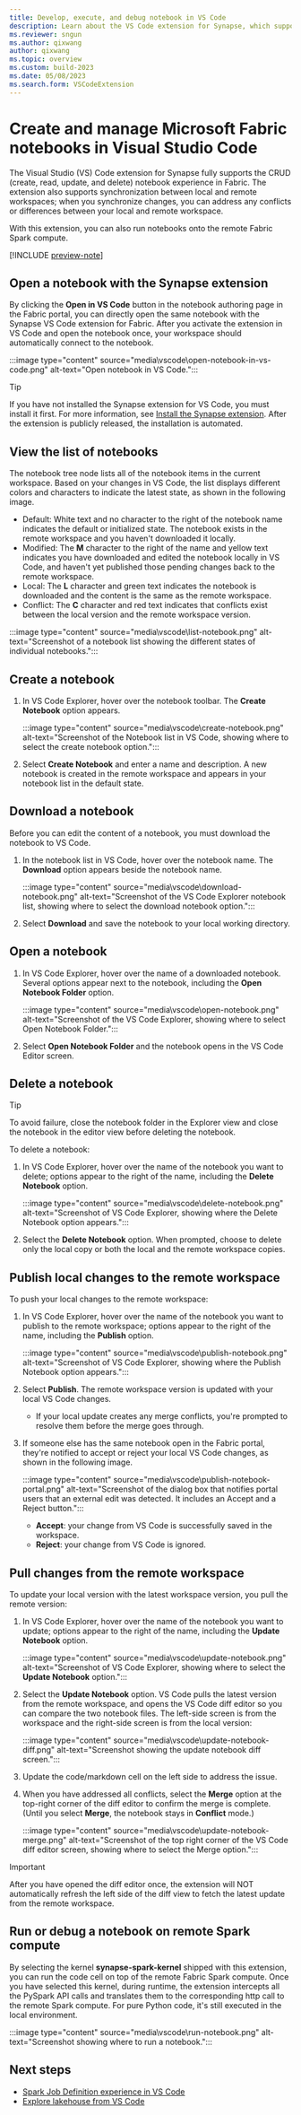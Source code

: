 ```yaml
---
title: Develop, execute, and debug notebook in VS Code
description: Learn about the VS Code extension for Synapse, which supports a pro-developer authoring experience, including running and debugging notebooks.
ms.reviewer: sngun
ms.author: qixwang
author: qixwang
ms.topic: overview
ms.custom: build-2023
ms.date: 05/08/2023
ms.search.form: VSCodeExtension
---
```


# Create and manage Microsoft Fabric notebooks in Visual Studio Code

The Visual Studio (VS) Code extension for Synapse fully supports the CRUD (create, read, update, and delete) notebook experience in Fabric. The extension also supports synchronization between local and remote workspaces; when you synchronize changes, you can address any conflicts or differences between your local and remote workspace.

With this extension, you can also run notebooks onto the remote Fabric Spark compute.

[!INCLUDE [preview-note](../includes/preview-note.md)]

## Open a notebook with the Synapse extension

By clicking the **Open in VS Code** button in the notebook authoring page in the Fabric portal, you can directly open the same notebook with the Synapse VS Code extension for Fabric. After you activate the extension in VS Code and open the notebook once, your workspace should automatically connect to the notebook.

:::image type="content" source="media\vscode\open-notebook-in-vs-code.png" alt-text="Open notebook in VS Code.":::

> [!TIP]
> If you have not installed the Synapse extension for VS Code, you must install it first. For more information, see [Install the Synapse extension](setup-vs-code-extension.md#install-the-extension-and-prepare-your-environment). After the extension is publicly released, the installation is automated.

## View the list of notebooks

The notebook tree node lists all of the notebook items in the current workspace. Based on your changes in VS Code, the list displays different colors and characters to indicate the latest state, as shown in the following image.

- Default: White text and no character to the right of the notebook name indicates the default or initialized state. The notebook exists in the remote workspace and you haven't downloaded it locally.
- Modified: The **M** character to the right of the name and yellow text indicates you have downloaded and edited the notebook locally in VS Code, and haven't yet published those pending changes back to the remote workspace.
- Local: The **L** character and green text indicates the notebook is downloaded and the content is the same as the remote workspace.
- Conflict: The **C** character and red text indicates that conflicts exist between the local version and the remote workspace version.

:::image type="content" source="media\vscode\list-notebook.png" alt-text="Screenshot of a notebook list showing the different states of individual notebooks.":::

## Create a notebook

1. In VS Code Explorer, hover over the notebook toolbar. The **Create Notebook** option appears.

   :::image type="content" source="media\vscode\create-notebook.png" alt-text="Screenshot of the Notebook list in VS Code, showing where to select the create notebook option.":::

1. Select **Create Notebook** and enter a name and description. A new notebook is created in the remote workspace and appears in your notebook list in the default state.

## Download a notebook

Before you can edit the content of a notebook, you must download the notebook to VS Code.

1. In the notebook list in VS Code, hover over the notebook name. The **Download** option appears beside the notebook name.

   :::image type="content" source="media\vscode\download-notebook.png" alt-text="Screenshot of the VS Code Explorer notebook list, showing where to select the download notebook option.":::

1. Select **Download** and save the notebook to your local working directory.

## Open a notebook

1. In VS Code Explorer, hover over the name of a downloaded notebook. Several options appear next to the notebook, including the **Open Notebook Folder** option.

   :::image type="content" source="media\vscode\open-notebook.png" alt-text="Screenshot of the VS Code Explorer, showing where to select Open Notebook Folder.":::

1. Select **Open Notebook Folder** and the notebook opens in the VS Code Editor screen.

## Delete a notebook

> [!TIP]
> To avoid failure, close the notebook folder in the Explorer view and close the notebook in the editor view before deleting the notebook.

To delete a notebook:

1. In VS Code Explorer, hover over the name of the notebook you want to delete; options appear to the right of the name, including the **Delete Notebook** option.

   :::image type="content" source="media\vscode\delete-notebook.png" alt-text="Screenshot of VS Code Explorer, showing where the Delete Notebook option appears.":::

1. Select the **Delete Notebook** option. When prompted, choose to delete only the local copy or both the local and the remote workspace copies.

## Publish local changes to the remote workspace

To push your local changes to the remote workspace:

1. In VS Code Explorer, hover over the name of the notebook you want to publish to the remote workspace; options appear to the right of the name, including the **Publish** option.

   :::image type="content" source="media\vscode\publish-notebook.png" alt-text="Screenshot of VS Code Explorer, showing where the Publish Notebook option appears.":::

1. Select **Publish**. The remote workspace version is updated with your local VS Code changes.

   - If your local update creates any merge conflicts, you're prompted to resolve them before the merge goes through.

1. If someone else has the same notebook open in the Fabric portal, they're notified to accept or reject your local VS Code changes, as shown in the following image.

   :::image type="content" source="media\vscode\publish-notebook-portal.png" alt-text="Screenshot of the dialog box that notifies portal users that an external edit was detected. It includes an Accept and a Reject button.":::

   - **Accept**: your change from VS Code is successfully saved in the workspace.
   - **Reject**: your change from VS Code is ignored.

## Pull changes from the remote workspace

To update your local version with the latest workspace version, you pull the remote version:

1. In VS Code Explorer, hover over the name of the notebook you want to update; options appear to the right of the name, including the **Update Notebook** option.

   :::image type="content" source="media\vscode\update-notebook.png" alt-text="Screenshot of VS Code Explorer, showing where to select the **Update Notebook** option.":::

1. Select the **Update Notebook** option. VS Code pulls the latest version from the remote workspace, and opens the VS Code diff editor so you can compare the two notebook files. The left-side screen is from the workspace and the right-side screen is from the local version:

   :::image type="content" source="media\vscode\update-notebook-diff.png" alt-text="Screenshot showing the update notebook diff screen.":::

1. Update the code/markdown cell on the left side to address the issue.

1. When you have addressed all conflicts, select the **Merge** option at the top-right corner of the diff editor to confirm the merge is complete. (Until you select **Merge**, the notebook stays in **Conflict** mode.)

   :::image type="content" source="media\vscode\update-notebook-merge.png" alt-text="Screenshot of the top right corner of the VS Code diff editor screen, showing where to select the Merge option.":::

> [!IMPORTANT]
> After you have opened the diff editor once, the extension will NOT automatically refresh the left side of the diff view to fetch the latest update from the remote workspace.

## Run or debug a notebook on remote Spark compute

By selecting the kernel **synapse-spark-kernel** shipped with this extension, you can run the code cell on top of the remote Fabric Spark compute. Once you have selected this kernel, during runtime, the extension intercepts all the PySpark API calls and translates them to the corresponding http call to the remote Spark compute. For pure Python code, it's still executed in the local environment.

:::image type="content" source="media\vscode\run-notebook.png" alt-text="Screenshot showing where to run a notebook.":::

## Next steps

- [Spark Job Definition experience in VS Code](author-sjd-with-vs-code.md)
- [Explore lakehouse from VS Code](explore-lakehouse-with-vs-code.md)
